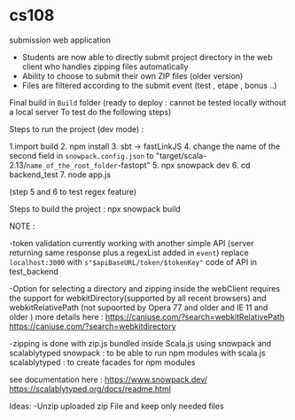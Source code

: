 # cs108


submission web application

+ Students are now able to directly submit project directory in the web client who handles zipping files automatically
+ Ability to choose to submit their own ZIP files (older version)
+ Files are filtered according to the submit event (test , etape , bonus ..)


Final build in `Build` folder (ready to deploy : cannot be tested locally without a local server To test do the following steps)



Steps to run the project (dev mode) :

 1.import build 
 2. npm install 
 3. sbt -> fastLinkJS
 4. change the name of the second field in `snowpack.config.json` to "target/scala-2.13/`name_of_the_root_folder`-fastopt"
 5. npx snowpack dev
 6. cd backend_test 
 7. node app.js
 
 
 (step 5 and 6 to test regex feature)
 
Steps to build the project : 
  npx snowpack build
  
  
  NOTE : 
  
 -token validation currently working with another simple API (server returning same response plus a regexList added in `event`) 
 replace `localhost:3000` with `s"$apiBaseURL/token/$tokenKey"`
 code of API in test_backend
 
 -Option for selecting a directory and zipping inside the webClient requires the support for webkitDirectory(supported by all recent browsers) and webkitRelativePath
 (not supoorted by Opera 77 and older  and IE 11 and older )
 more details here : https://caniuse.com/?search=webkitRelativePath  
                     https://caniuse.com/?search=webkitdirectory
                     
 -zipping is done with zip.js bundled inside Scala.js using snowpack and scalablytyped 
 snowpack : to be able to run npm modules with scala.js
 scalablytyped : to create facades for npm modules
 
 see documentation here : https://www.snowpack.dev/
                          https://scalablytyped.org/docs/readme.html
                          
                          
 Ideas: 
 -Unzip uploaded zip File and keep only needed files
 
 
